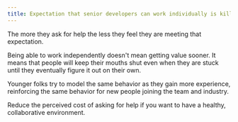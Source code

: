 ```yaml
---
title: Expectation that senior developers can work individually is killing team's ability to collaborate
---
```


The more they ask for help the less they feel they are meeting that expectation.

Being able to work independently doesn't mean getting value sooner. It means that people will keep their mouths shut even when they are stuck until they eventually figure it out on their own.

Younger folks try to model the same behavior as they gain more experience, reinforcing the same behavior for new people joining the team and industry.

Reduce the perceived cost of asking for help if you want to have a healthy, collaborative environment.
